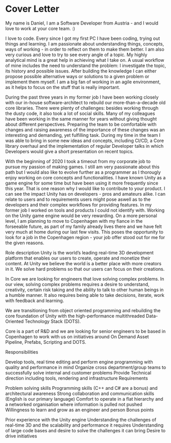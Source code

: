 # Cover Letter

My name is Daniel, I am a Software Developer from Austria - and I would love to work at your core team. :)

I love to code. Every since I got my first PC I have been coding, trying out things and learning. I am passionate about understanding things, concepts, ways of working - in order to reflect on them to make them better. I am also very curious and love to try to see every angle of a topic. My highly analytical mind is a great help in achieving what I take on. A usual workflow of mine includes the need to understand the problem: I investigate the topic, its history and possible issues. After building the knowledge I can either propose possible alternative ways or solutions to a given problem or implement them myself. I am a big fan of working in an agile environment, as it helps to focus on the stuff that is really important.

During the past three years in my former job I have been working closely with our in-house software-architect to rebuild our more-than-a-decade old core libraries. There were plenty of challenges: besides working through the dusty code, it also took a lot of social skills. Many of my colleagues have been working in the same manner for years without giving thought about different perspectives. Preparing the team to be comfortable with changes and raising awareness of the importance of these changes was an interesting and demanding, yet fulfilling task. During my time in the team I was able to bring in some new ideas and concepts, including CI/CD, a Core library overhaul and the implementation of regular Developer talks in which Developers would give a short presentation on recent topics.

With the beginning of 2020 I took a timeout from my corporate job to pursue my passion of making games. I still am very passionate about this path but I would also like to evolve further as a programmer as I thorougly enjoy working on core concepts and functionalities.
I have known Unity as a game engine for some time but have been using it more frequently since this year. That is one reason why I would like to contribute to your product. I can see the impact Unity has on developers - pros and amateurs alike. I can relate to users and to requirements users might pose aswell as to the developers and their complex workflows for providing features. In my former job I worked on tools and products I could not identify with. Working on the Unity game engine would be very rewarding.
On a more personal level, I am planning to move to Copenhagen with my fiance in the forseeable future, as part of my family already lives there and we have felt very much at home during our last few visits. This poses the opportunity to look for a job in the Copenhagen region - your job offer stood out for me for the given reasons.

Role description
Unity is the world’s leading real-time 3D development platform that enables our users to create, operate and monetize their content. At Unity we believe the world is a better place with more creators in it. We solve hard problems so that our users can focus on their creations.

In Core we are looking for engineers that love solving complex problems. In our view, solving complex problems requires a desire to understand, creativity, certain risk taking and the ability to talk to other human beings in a humble manner. It also requires being able to take decisions, iterate, work with feedback and learning.

We are transitioning from object oriented programming and rebuilding the core foundation of Unity with the high-performance multithreaded Data-Oriented Technology Stack (DOTS).

Core is a part of R&D and we are looking for senior engineers to be based in Copenhagen to work with us on initiatives around On Demand Asset Pipeline, Prefabs, Scripting and DOTS.

Responsibilities

Develop tools, real time editing and perform engine programming with quality and performance in mind
Organize cross department/group teams to successfully solve internal and customer problems
Provide Technical direction including tools, rendering and infrastructure
Requirements

Problem solving skills
Programming skills (C++ and C# are a bonus) and architectural awareness
Strong collaboration and communication skills (English is our primary language)
Comfort to operate in a flat hierarchy and a networked organisation where information is pulled not pushed
Willingness to learn and grow as an engineer and person
Bonus points

Prior experience with the Unity engine
Understanding the challenges of real-time 3D and the scalability and performance it requires
Understanding of large code bases and desire to solve the challenges it can bring
Desire to drive initiatives
